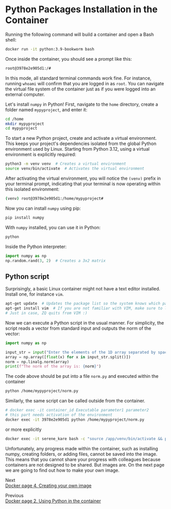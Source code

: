 # Python Packages Installation in the Container

Running the following command will build a container and open a Bash shell:
```bash
docker run -it python:3.9-bookworm bash
```
Once inside the container, you should see a prompt like this:
```bash
root@3978e2e905d1:/#
```

In this mode, all standard terminal commands work fine. For instance, running `whoami` will confirm that you are logged in as `root`. You can navigate the virtual file system of the container just as if you were logged into an external computer.

Let's install `numpy` in Python! First, navigate to the `home` directory, create a folder named `mypyproject`, and enter it:
```bash
cd /home
mkdir mypyproject
cd mypyproject
```

To start a new Python project, create and activate a virtual environment. This keeps your project's dependencies isolated from the global Python environment used by Linux. Starting from Python 3.12, using a virtual environment is explicitly required:
```bash
python3 -m venv venv  # Creates a virtual environment
source venv/bin/activate  # Activates the virtual environment
```

After activating the virtual environment, you will notice the `(venv)` prefix in your terminal prompt, indicating that your terminal is now operating within this isolated environment:
```bash
(venv) root@3978e2e905d1:/home/mypyproject#
```

Now you can install `numpy` using pip:
```bash
pip install numpy
```

With `numpy` installed, you can use it in Python:
```bash
python
```
Inside the Python interpreter:
```python
import numpy as np
np.random.rand(3, 2)  # Creates a 3x2 matrix
```

## Python script
Surprisingly, a basic Linux container might not have a text editor installed. Install one, for instance `vim`.
```bash
apt-get update  # Updates the package list so the system knows which packages are available.
apt-get install vim  # If you are not familiar with VIM, make sure to learn the basics.
# Just in case, ZQ quits from VIM :)
```
Now we can execute a Python script in the usual manner. For simplicity, the script reads a vector from standard input and outputs the norm of the vector:
```python
import numpy as np

input_str = input("Enter the elements of the 1D array separated by spaces: ")
array = np.array([float(x) for x in input_str.split()])
norm = np.linalg.norm(array)
print(f"The norm of the array is: {norm}")
```
The code above should be put into a file `norm.py` and executed within the container
```bash
python /home/mypyproject/norm.py
```
Similarly, the same script can be called outside from the container.
```bash
# docker exec -it container_id Executable parameter1 parameter2
# this part needs activation of the environment
docker exec -it 3978e2e905d1 python /home/mypyproject/norm.py
```
or more explicitly
```bash
docker exec -it serene_kare bash -c "source /app/venv/bin/activate && python /home/mypyproject.py"
```



Unfortunately, any progress made within the container, such as installing numpy, creating folders, or adding files, cannot be saved into the image. This means that you cannot share your progress with colleagues because containers are not designed to be shared. But images are.
On the next page we are going to find out how to make your own image.

Next\
[Docker page 4. Creating your own image](./Docker4.md)

Previous\
[Docker page 2. Using Python in the container](./Docker2.md)
